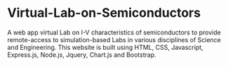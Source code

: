 # Virtual-Lab-on-Semiconductors
A web app virtual Lab on I-V characteristics of semiconductors to provide remote-access to simulation-based Labs in various disciplines of Science and Engineering.
This website is built using HTML, CSS, Javascript, Express.js, Node.js, Jquery, Chart.js and Bootstrap.
